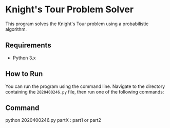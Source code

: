 # Knight's Tour Problem Solver

This program solves the Knight's Tour problem using a probabilistic algorithm.

## Requirements

- Python 3.x

## How to Run

You can run the program using the command line. Navigate to the directory containing the `2020400246.py` file, then run one of the following commands:

## Command 
python 2020400246.py <partX>
partX : part1 or part2
